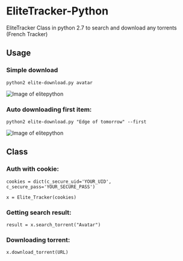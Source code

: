 # EliteTracker-Python
EliteTracker Class in python 2.7 to search and download any torrents (French Tracker)

## Usage

### Simple download

`python2 elite-download.py avatar`

![Image of elitepython](https://i.imgur.com/DIkJkNz.gif)

### Auto downloading first item:

`python2 elite-download.py "Edge of tomorrow" --first`

![Image of elitepython](https://i.imgur.com/WADdYll.gif)

## Class

### Auth with cookie:

`cookies = dict(c_secure_uid='YOUR_UID', c_secure_pass='YOUR_SECURE_PASS')`

`x = Elite_Tracker(cookies)`

### Getting search result:

`result = x.search_torrent("Avatar")`

### Downloading torrent:

`x.download_torrent(URL)`
